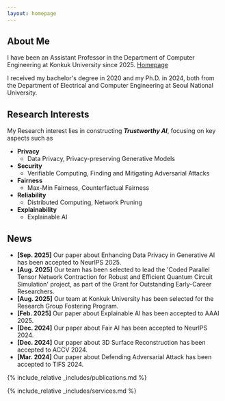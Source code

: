 ```yaml
---
layout: homepage
---
```


## About Me

I have been an Assistant Professor in the Department of Computer Engineering at Konkuk University since 2025. [Homepage](https://sites.google.com/view/trustworthy-ml/home?authuser=0/)

I received my bachelor's degree in 2020 and my Ph.D. in 2024, both from the Department of Electrical and Computer Engineering at Seoul National University.

## Research Interests

My Research interest lies in constructing **_Trustworthy AI_**, focusing on key aspects such as

- **Privacy**
  - Data Privacy, Privacy-preserving Generative Models
- **Security**
  - Verifiable Computing, Finding and Mitigating Adversarial Attacks
- **Fairness**
  - Max-Min Fairness, Counterfactual Fairness
- **Reliability**
  - Distributed Computing, Network Pruning
- **Explainability**
  - Explainable AI

## News

- **[Sep. 2025]** Our paper about Enhancing Data Privacy in Generative AI has been accepted to NeurIPS 2025.
- **[Aug. 2025]** Our team has been selected to lead the 'Coded Parallel Tensor Network Contraction for Robust and Efficient Quantum Circuit Simulation' project, as part of the Grant for Outstanding Early-Career Researchers. 
- **[Aug. 2025]** Our team at Konkuk University has been selected for the Research Group Fostering Program.
- **[Feb. 2025]** Our paper about Explainable AI has been accepted to AAAI 2025.
- **[Dec. 2024]** Our paper about Fair AI has been accepted to NeurIPS 2024.
- **[Dec. 2024]** Our paper about 3D Surface Reconstruction has been accepted to ACCV 2024.
- **[Mar. 2024]** Our paper about Defending Adversarial Attack has been accepted to TIFS 2024.

{% include_relative _includes/publications.md %}

{% include_relative _includes/services.md %}
